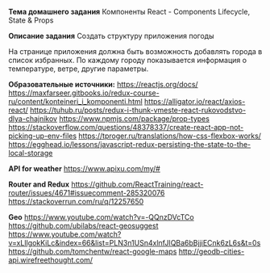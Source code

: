 **Тема домашнего задания**
Компоненты React - Components Lifecycle, State & Props

**Описание задания**
Создать структуру приложения погоды

На странице приложения должна быть возможность добавлять города в список избранных. 
По каждому городу показывается информация о температуре, ветре, другие параметры.

**Образовательные источники:**
https://reactjs.org/docs/
https://maxfarseer.gitbooks.io/redux-course-ru/content/konteineri_i_komponenti.html
https://alligator.io/react/axios-react/
https://tuhub.ru/posts/redux-i-thunk-vmeste-react-rukovodstvo-dlya-chajnikov
https://www.npmjs.com/package/prop-types
https://stackoverflow.com/questions/48378337/create-react-app-not-picking-up-env-files
https://tproger.ru/translations/how-css-flexbox-works/
https://egghead.io/lessons/javascript-redux-persisting-the-state-to-the-local-storage

**API for weather**
https://www.apixu.com/my/#

**Router and Redux**
https://github.com/ReactTraining/react-router/issues/4671#issuecomment-285320076
https://stackoverrun.com/ru/q/12257650

**Geo**
https://www.youtube.com/watch?v=-QQnzDVcTCo
https://github.com/ubilabs/react-geosuggest
https://www.youtube.com/watch?v=xLlIgokKiLc&index=66&list=PLN3n1USn4xlnfJIQBa6bBjjiECnk6zL6s&t=0s
https://github.com/tomchentw/react-google-maps
http://geodb-cities-api.wirefreethought.com/


